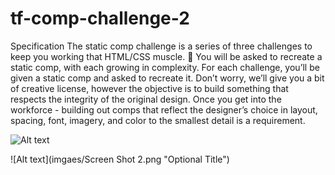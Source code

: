# tf-comp-challenge-2

Specification
The static comp challenge is a series of three challenges to keep you working that HTML/CSS muscle. :muscle: You will be asked to recreate a static comp, with each growing in complexity. For each challenge, you’ll be given a static comp and asked to recreate it. Don’t worry, we’ll give you a bit of creative license, however the objective is to build something that respects the integrity of the original design. Once you get into the workforce - building out comps that reflect the designer’s choice in layout, spacing, font, imagery, and color to the smallest detail is a requirement.


![Alt text](images/static-comp-challenge-2.jpg "Optional Title")

![Alt text](imgaes/Screen Shot 2.png "Optional Title")

